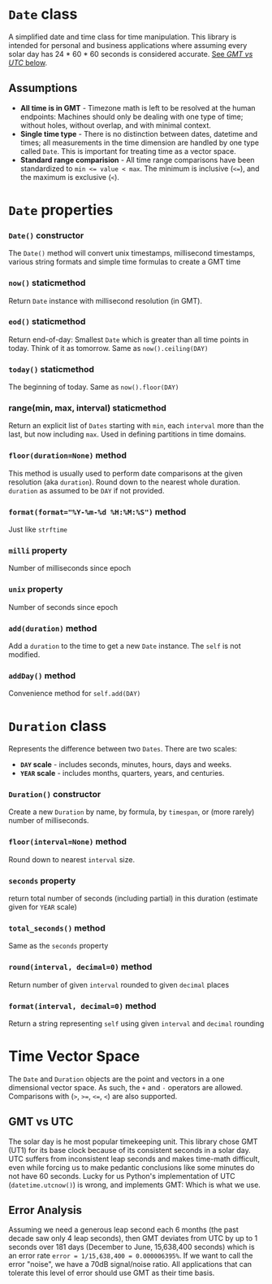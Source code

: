 

# `Date` class

A simplified date and time class for time manipulation. This library is intended for personal and business applications where assuming every solar day has 24 * 60 * 60 seconds is considered accurate. [See *GMT vs UTC* below](//#GMT%20vs%20UTC).


## Assumptions

* **All time is in GMT** - Timezone math is left to be resolved at the human endpoints: Machines should only be dealing with one type of time; without holes, without overlap, and with minimal context.
* **Single time type** - There is no distinction between dates, datetime and times; all measurements in the time dimension are handled by one type called `Date`. This is important for treating time as a vector space.
* **Standard range comparision** - All time range comparisons have been standardized to `min <= value < max`. The minimum is inclusive (`<=`), and the maximum is exclusive (`<`). 


# `Date` properties

### `Date()` constructor

The `Date()` method will convert unix timestamps, millisecond timestamps, various string formats and simple time formulas to create a GMT time


### `now()` staticmethod ###

Return `Date` instance with millisecond resolution (in GMT).

### `eod()` staticmethod ###

Return end-of-day: Smallest `Date` which is greater than all time points in today. Think of it as tomorrow. Same as `now().ceiling(DAY)`

### `today()` staticmethod ###

The beginning of today. Same as `now().floor(DAY)`


### range(min, max, interval) staticmethod ###

Return an explicit list of `Dates` starting with `min`, each `interval` more than the last, but now including `max`.   Used in defining partitions in time domains.


### `floor(duration=None)` method

This method is usually used to perform date comparisons at the given resolution (aka `duration`). Round down to the nearest whole duration. `duration` as assumed to be `DAY` if not provided.

### `format(format="%Y-%m-%d %H:%M:%S")` method

Just like `strftime`

### `milli` property

Number of milliseconds since epoch

### `unix` property

Number of seconds since epoch


### `add(duration)` method

Add a `duration` to the time to get a new `Date` instance. The `self` is not modified.

### `addDay()` method

Convenience method for `self.add(DAY)`


# `Duration` class

Represents the difference between two `Dates`. There are two scales:

*  **`DAY` scale** - includes seconds, minutes, hours, days and weeks.
*  **`YEAR` scale** - includes months, quarters, years, and centuries.

### `Duration()` constructor

Create a new `Duration` by name, by formula, by `timespan`, or (more rarely) number of milliseconds.

### `floor(interval=None)` method

Round down to nearest `interval` size.

### `seconds` property

return total number of seconds (including partial) in this duration (estimate given for `YEAR` scale)

### `total_seconds()` method ###

Same as the `seconds` property

### `round(interval, decimal=0)` method ###

Return number of given `interval` rounded to given `decimal` places

### `format(interval, decimal=0)` method ###

Return a string representing `self` using given `interval` and `decimal` rounding


# Time Vector Space

The `Date` and `Duration` objects are the point and vectors in a one dimensional vector space. As such, the `+` and `-` operators are allowed. Comparisons with (`>`, `>=`, `<=`, `<`) are also supported.


## GMT vs UTC

The solar day is he most popular timekeeping unit. This library chose GMT (UT1) for its base clock because of its consistent seconds in a solar day. UTC suffers from inconsistent leap seconds and makes time-math difficult, even while forcing us to make pedantic conclusions like some minutes do not have 60 seconds. Lucky for us Python's implementation of UTC (`datetime.utcnow()`) is wrong, and implements GMT: Which is what we use.

## Error Analysis

Assuming we need a generous leap second each 6 months (the past decade saw only 4 leap seconds), then GMT deviates from UTC by up to 1 seconds over 181 days (December to June, 15,638,400 seconds) which is an error rate `error = 1/15,638,400 = 0.000006395%`. If we want to call the error "noise", we have a 70dB signal/noise ratio. All applications that can tolerate this level of error should use GMT as their time basis.


